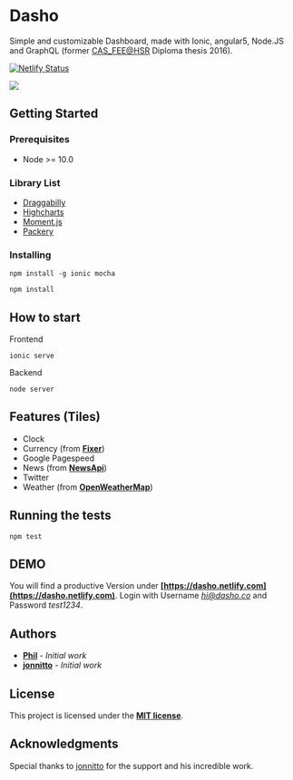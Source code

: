 # Dasho

Simple and customizable Dashboard, made with Ionic, angular5, Node.JS and GraphQL (former [CAS_FEE@HSR](https://www.hsr.ch) Diploma thesis 2016).

[![Netlify Status](https://api.netlify.com/api/v1/badges/d27273ec-6d10-42e0-a6cf-cba856d37b20/deploy-status)](https://app.netlify.com/sites/dasho/deploys)

<img src="https://user-images.githubusercontent.com/393635/56613023-0c1c3680-6616-11e9-8e00-1f7ebde5825a.gif" />

## Getting Started

### Prerequisites

- Node >= 10.0

### Library List

* [Draggabilly](https://draggabilly.desandro.com)
* [Highcharts](https://github.com/highcharts/highcharts)
* [Moment.js](https://momentjs.com)
* [Packery](https://packery.metafizzy.co)

### Installing

```
npm install -g ionic mocha
```

```
npm install
```

## How to start

Frontend

```
ionic serve
```

Backend

```
node server
```

## Features (Tiles)

* Clock
* Currency (from **[Fixer](https://fixer.io)**)
* Google Pagespeed
* News (from **[NewsApi](https://newsapi.org)**)
* Twitter
* Weather (from **[OpenWeatherMap](https://openweathermap.org)**)

## Running the tests

```
npm test
```
## DEMO

You will find a productive Version under **[https://dasho.netlify.com](https://dasho.netlify.com)**. Login with Username *hi@dasho.co* and Password *test1234*.

## Authors

* **[Phil](https://github.com/pbachman)** - *Initial work*
* **[jonnitto](https://github.com/jonnitto)** - *Initial work* 

## License

This project is licensed under the **[MIT license](http://opensource.org/licenses/mit-license.php)**.

## Acknowledgments

Special thanks to [jonnitto](https://github.com/jonnitto) for the support and his incredible work.
